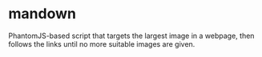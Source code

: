 mandown
=======

PhantomJS-based script that targets the largest image in a webpage, then
follows the links until no more suitable images are given.
